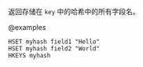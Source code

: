 返回存储在 `key` 中的哈希中的所有字段名。

@examples

```cli
HSET myhash field1 "Hello"
HSET myhash field2 "World"
HKEYS myhash
```
